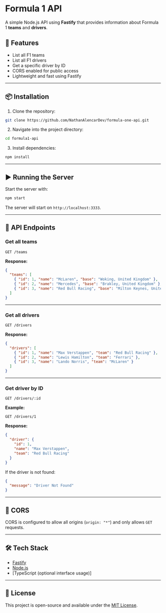 # Formula 1 API

A simple Node.js API using **Fastify** that provides information about Formula 1 **teams** and **drivers**.

## 🚀 Features

* List all F1 teams
* List all F1 drivers
* Get a specific driver by ID
* CORS enabled for public access
* Lightweight and fast using Fastify

---

## 📦 Installation

1. Clone the repository:

```bash
git clone https://github.com/NathanAlencarDev/formula-one-api.git
```

2. Navigate into the project directory:

```bash
cd formula1-api
```

3. Install dependencies:

```bash
npm install
```

---

## ▶️ Running the Server

Start the server with:

```bash
npm start
```

The server will start on `http://localhost:3333`.

---

## 📡 API Endpoints

### Get all teams

```
GET /teams
```

**Response:**

```json
{
  "teams": [
    { "id": 1, "name": "McLaren", "base": "Woking, United Kingdom" },
    { "id": 2, "name": "Mercedes", "base": "Brakley, United Kingdom" },
    { "id": 3, "name": "Red Bull Racing", "base": "Milton Keynes, United Kingdom" }
  ]
}
```

---

### Get all drivers

```
GET /drivers
```

**Response:**

```json
{
  "drivers": [
    { "id": 1, "name": "Max Verstappen", "team": "Red Bull Racing" },
    { "id": 2, "name": "Lewis Hamilton", "team": "Ferrari" },
    { "id": 3, "name": "Lando Norris", "team": "McLaren" }
  ]
}
```

---

### Get driver by ID

```
GET /drivers/:id
```

**Example:**

```
GET /drivers/1
```

**Response:**

```json
{
  "driver": {
    "id": 1,
    "name": "Max Verstappen",
    "team": "Red Bull Racing"
  }
}
```

If the driver is not found:

```json
{
  "message": "Driver Not Found"
}
```

---

## 🔐 CORS

CORS is configured to allow all origins (`origin: "*"`) and only allows `GET` requests.

---

## 🛠️ Tech Stack

* [Fastify](https://www.fastify.io/)
* [Node.js](https://nodejs.org/)
* \[TypeScript (optional interface usage)]

---

## 📄 License

This project is open-source and available under the [MIT License](LICENSE).
